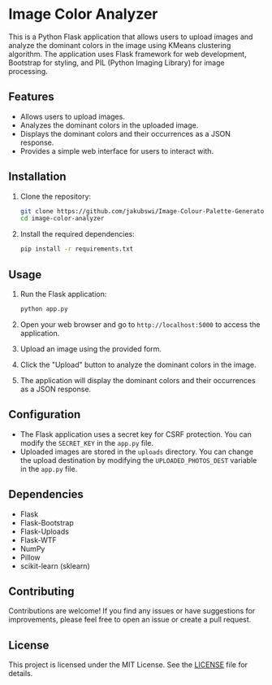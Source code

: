 # Image Color Analyzer

This is a Python Flask application that allows users to upload images and analyze the dominant colors in the image using KMeans clustering algorithm. The application uses Flask framework for web development, Bootstrap for styling, and PIL (Python Imaging Library) for image processing.

## Features
- Allows users to upload images.
- Analyzes the dominant colors in the uploaded image.
- Displays the dominant colors and their occurrences as a JSON response.
- Provides a simple web interface for users to interact with.

## Installation
1. Clone the repository:
    ```bash
   git clone https://github.com/jakubswi/Image-Colour-Palette-Generator.git
    cd image-color-analyzer

2. Install the required dependencies:
    ```bash
   pip install -r requirements.txt
   

## Usage
1. Run the Flask application:
   ```bash
   python app.py
   

2. Open your web browser and go to `http://localhost:5000` to access the application.

3. Upload an image using the provided form.

4. Click the "Upload" button to analyze the dominant colors in the image.

5. The application will display the dominant colors and their occurrences as a JSON response.

## Configuration
- The Flask application uses a secret key for CSRF protection. You can modify the `SECRET_KEY` in the `app.py` file.
- Uploaded images are stored in the `uploads` directory. You can change the upload destination by modifying the `UPLOADED_PHOTOS_DEST` variable in the `app.py` file.

## Dependencies
- Flask
- Flask-Bootstrap
- Flask-Uploads
- Flask-WTF
- NumPy
- Pillow
- scikit-learn (sklearn)

## Contributing
Contributions are welcome! If you find any issues or have suggestions for improvements, please feel free to open an issue or create a pull request.

## License
This project is licensed under the MIT License. See the [LICENSE](LICENSE) file for details.
